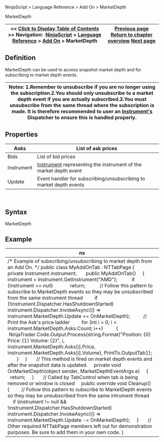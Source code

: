 ﻿
NinjaScript \> Language Reference \> Add On \> MarketDepth

MarketDepth

| \<\< [Click to Display Table of Contents](marketdepth.md) \>\> **Navigation:**     [NinjaScript](ninjascript-1.md) \> [Language Reference](language_reference_wip-1.md) \> [Add On](add_on-1.md) \> MarketDepth | [Previous page](marketdata-1.md) [Return to chapter overview](add_on-1.md) [Next page](newsitems-1.md) |
| --- | --- |
## Definition
MarketDepth can be used to access snapshot market depth and for subscribing to market depth events.
 

| Notes:  1\.Remember to unsubscribe if you are no longer using the subscription.2\.You should only unsubscribe to a market depth event if you are actually subscribed.3\.You must unsubscribe from the same thread where the subscription is made. It is therefore recommended to user an [Instrument's](instrument-1.md) Dispatcher to ensure this is handled properly. |
| --- |

## Properties

| Asks | List of ask prices |
| --- | --- |
| Bids | List of bid prices |
| Instrument | [Instrument](instrument-1.md) representing the instrument of the market depth event |
| Update | Event handler for subscribing/unsubscribing to market depth events |
 
## Syntax
MarketDepth

## Example

| ns |
| --- |
| /\* Example of subscribing/unsubscribing to market depth from an Add On. \*/ public class MyAddOnTab : NTTabPage {      private Instrument instrument;        public MyAddOnTab()      {          instrument \= Instrument.GetInstrument("AMD");            if (instrument \=\= null)              return;            // Follow this pattern to subscribe to MarketDepth events so they may be unsubscribed from the same instrument thread          if (!instrument.Dispatcher.HasShutdownStarted)              instrument.Dispatcher.InvokeAsync(() \=\> instrument.MarketDepth.Update \+\= OnMarketDepth);            // Print the Ask's price ladder           for (int i \= 0; i \< instrument.MarketDepth.Asks.Count; i\+\+)           {               NinjaTrader.Code.Output.Process(string.Format("Position: {0} Price: {1} Volume: {2}", i,                  instrument.MarketDepth.Asks\[i].Price, instrument.MarketDepth.Asks\[i].Volume), PrintTo.OutputTab1\);           }      }        // This method is fired on market depth events and after the snapshot data is updated.      private void OnMarketDepth(object sender, MarketDepthEventArgs e)      {          return;      }        // Called by TabControl when tab is being removed or window is closed      public override void Cleanup()      {          // Follow this pattern to subscribe to MarketDepth events so they may be unsubscribed from the same intrument thread          if (instrument !\= null \&\& !instrument.Dispatcher.HasShutdownStarted)              instrument.Dispatcher.InvokeAsync(() \=\> instrument.MarketDepth.Update \-\= OnMarketDepth);      }        // Other required NTTabPage members left out for demonstration purposes. Be sure to add them in your own code. } |
 
